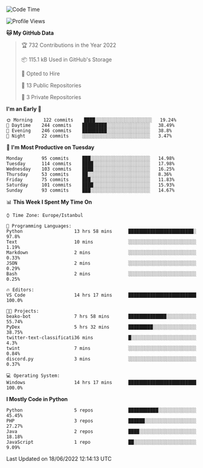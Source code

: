 <!--START_SECTION:waka-->
![Code Time](http://img.shields.io/badge/Code%20Time-324%20hrs%2049%20mins-blue)

![Profile Views](http://img.shields.io/badge/Profile%20Views-0-blue)

**🐱 My GitHub Data** 

> 🏆 732 Contributions in the Year 2022
 > 
> 📦 115.1 kB Used in GitHub's Storage 
 > 
> 💼 Opted to Hire
 > 
> 📜 13 Public Repositories 
 > 
> 🔑 3 Private Repositories  
 > 
**I'm an Early 🐤** 

```text
🌞 Morning    122 commits    ████░░░░░░░░░░░░░░░░░░░░░   19.24% 
🌆 Daytime    244 commits    █████████░░░░░░░░░░░░░░░░   38.49% 
🌃 Evening    246 commits    █████████░░░░░░░░░░░░░░░░   38.8% 
🌙 Night      22 commits     ░░░░░░░░░░░░░░░░░░░░░░░░░   3.47%

```
📅 **I'm Most Productive on Tuesday** 

```text
Monday       95 commits     ███░░░░░░░░░░░░░░░░░░░░░░   14.98% 
Tuesday      114 commits    ████░░░░░░░░░░░░░░░░░░░░░   17.98% 
Wednesday    103 commits    ████░░░░░░░░░░░░░░░░░░░░░   16.25% 
Thursday     53 commits     ██░░░░░░░░░░░░░░░░░░░░░░░   8.36% 
Friday       75 commits     ███░░░░░░░░░░░░░░░░░░░░░░   11.83% 
Saturday     101 commits    ████░░░░░░░░░░░░░░░░░░░░░   15.93% 
Sunday       93 commits     ███░░░░░░░░░░░░░░░░░░░░░░   14.67%

```


📊 **This Week I Spent My Time On** 

```text
⌚︎ Time Zone: Europe/Istanbul

💬 Programming Languages: 
Python                   13 hrs 58 mins      ████████████████████████░   97.8% 
Text                     10 mins             ░░░░░░░░░░░░░░░░░░░░░░░░░   1.19% 
Markdown                 2 mins              ░░░░░░░░░░░░░░░░░░░░░░░░░   0.33% 
JSON                     2 mins              ░░░░░░░░░░░░░░░░░░░░░░░░░   0.29% 
Bash                     2 mins              ░░░░░░░░░░░░░░░░░░░░░░░░░   0.25%

🔥 Editors: 
VS Code                  14 hrs 17 mins      █████████████████████████   100.0%

🐱‍💻 Projects: 
beako-bot                7 hrs 58 mins       ██████████████░░░░░░░░░░░   55.74% 
PyDex                    5 hrs 32 mins       █████████░░░░░░░░░░░░░░░░   38.75% 
twitter-text-classificati36 mins             █░░░░░░░░░░░░░░░░░░░░░░░░   4.3% 
twint                    7 mins              ░░░░░░░░░░░░░░░░░░░░░░░░░   0.84% 
discord.py               3 mins              ░░░░░░░░░░░░░░░░░░░░░░░░░   0.37%

💻 Operating System: 
Windows                  14 hrs 17 mins      █████████████████████████   100.0%

```

**I Mostly Code in Python** 

```text
Python                   5 repos             ███████████░░░░░░░░░░░░░░   45.45% 
PHP                      3 repos             ██████░░░░░░░░░░░░░░░░░░░   27.27% 
Java                     2 repos             ████░░░░░░░░░░░░░░░░░░░░░   18.18% 
JavaScript               1 repo              ██░░░░░░░░░░░░░░░░░░░░░░░   9.09%

```



 Last Updated on 18/06/2022 12:14:13 UTC
<!--END_SECTION:waka-->

<!--
**3nws/3nws** is a ✨ _special_ ✨ repository because its `README.md` (this file) appears on your GitHub profile.

Here are some ideas to get you started:

- 🔭 I’m currently working on ...
- 🌱 I’m currently learning ...
- 👯 I’m looking to collaborate on ...
- 🤔 I’m looking for help with ...
- 💬 Ask me about ...
- 📫 How to reach me: ...
- 😄 Pronouns: ...
- ⚡ Fun fact: ...
-->
